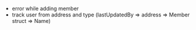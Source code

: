 - error while adding member
- track user from address and type
  (lastUpdatedBy => address => Member struct => Name)
